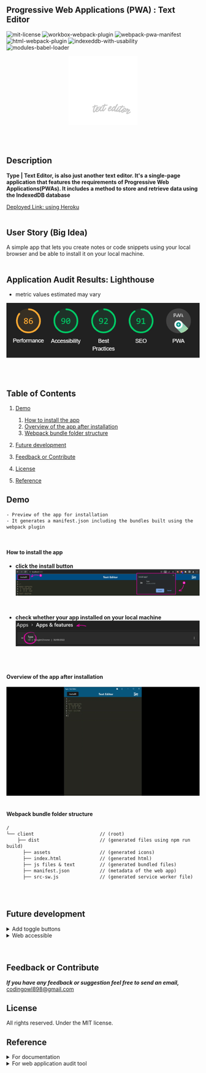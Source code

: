 ## Progressive Web Applications (PWA) : Text Editor
![mit-license](https://img.shields.io/badge/license-MIT-yellowgreen) ![workbox-webpack-plugin](https://img.shields.io/badge/devDependencies-workbox--webpack-blue) ![webpack-pwa-manifest](https://img.shields.io/badge/devDependencies-webpack--pwa--manifest-blue) ![html-webpack-plugin](https://img.shields.io/badge/devDependencies-html--webpack-blue) ![indexeddb-with-usability](https://img.shields.io/badge/Dependencies-idb-blue) ![modules-babel-loader](https://img.shields.io/badge/module%3A-babel--loader-blue)


<p align="center">
  <img src="./utils/images/type-logo.png"/>
</p>
<br />
<br />

## Description

**Type | Text Editor, is also just another text editor. It's a single-page application that features the requirements of Progressive Web Applications(PWAs). It includes a method to store and retrieve data using the IndexedDB database**


[Deployed Link: using Heroku](...)
<br />
<br />

## User Story (Big Idea) 
A simple app that lets you create notes or code snippets using your local browser and be able to install it on your local machine.
<br />
<br />

## Application Audit Results: Lighthouse
- metric values estimated may vary
<p align="left">
  <img src="./utils/images/lighthouse-result2022.png"/>
</p>
<br />
<br />

## Table of Contents
1. [Demo](#demo)
    1. [How to install the app](#how-to-install-the-app)
    2. [Overview of the app after installation](#overview-of-the-app-after-installation)
    3. [Webpack bundle folder structure](#webpack-bundle-folder-structure)

2. [Future development](#future-development)
3. [Feedback or Contribute](#feedback-or-contribute)
4. [License](#license)
5. [Reference](#reference)


## Demo
```
- Preview of the app for installation
- It generates a manifest.json including the bundles built using the webpack plugin
```
<br />

#### How to install the app

- **click the install button**
![installation](utils/images/installation-v2.png)
<br />

- **check whether your app installed on your local machine**
![installation2](utils/images/installed-app-v2.png)
<br />
<br />

#### Overview of the app after installation

![native-app](utils/images/overview-type-texteditor-pwa.gif)
<br />
<br />

#### Webpack bundle folder structure
```
/
└── client                        // (root)
    ├── dist                      // (generated files using npm run build)
      ├── assets                  // (generated icons)  
      ├── index.html              // (generated html)  
      ├── js files & text         // (generated bundled files)  
      ├── manifest.json           // (metadata of the web app) 
      ├── src-sw.js               // (generated service worker file) 
```
<br />
<br />

## Future development

<details>
<summary>Add toggle buttons</summary>
</details>

<details>
<summary>Web accessible</summary>
</details>
<br />
<br />

## Feedback or Contribute
***If you have any feedback or suggestion feel free to send an email,*** codingowl898@gmail.com

## License
All rights reserved. Under the MIT license.

## Reference

<details>
<summary>For documentation</summary>

[Workbox-Build](https://developer.chrome.com/docs/workbox/reference/workbox-build/) and [Webpack](https://webpack.js.org/concepts/documentation) 

</details>

<details>
<summary>For web application audit tool</summary>

[Lighthouse](https://chrome.google.com/webstore/detail/lighthouse/blipmdconlkpinefehnmjammfjpmpbjk?hl=en)

</details>